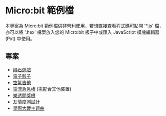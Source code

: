 # Micro:bit 範例檔

本專案為 Micro:bit 範例檔供非營利使用，若想直接查看程式碼可點開 '*.js' 檔，亦可以將 '.hex' 檔案放入您的 Micro:bit 板子中或匯入 JavaScript 模塊編輯器 (Pxt) 中使用。

## 專案

* [隕石遊戲](https://github.com/s890506/microbit-example/blob/master/MetoriteGame.js)
* [電子骰子](https://github.com/s890506/microbit-example/blob/master/%E9%9B%BB%E5%AD%90%E9%AA%B0%E5%AD%90.js)
* [空氣吉他](https://github.com/s890506/microbit-example/blob/master/%E7%A9%BA%E6%B0%A3%E5%90%89%E4%BB%96.js)
* [電流急急棒](https://github.com/s890506/microbit-example/blob/master/%E9%9B%BB%E6%B5%81%E6%93%8A%E6%93%8A%E6%A3%92.js) (需配合其他裝置)
* [樂透開獎機](https://github.com/s890506/microbit-example/blob/master/%E6%A8%82%E9%80%8F%E9%96%8B%E7%8D%8E%E6%A9%9F.js)
* [友情度測試計](https://github.com/s890506/microbit-example/blob/master/%E5%8F%8B%E6%83%85%E5%BA%A6%E6%B8%AC%E8%A9%A6%E8%A8%88.js)
* [星際大戰主題曲](https://github.com/s890506/microbit-example/blob/master/StartWarMusic.js)